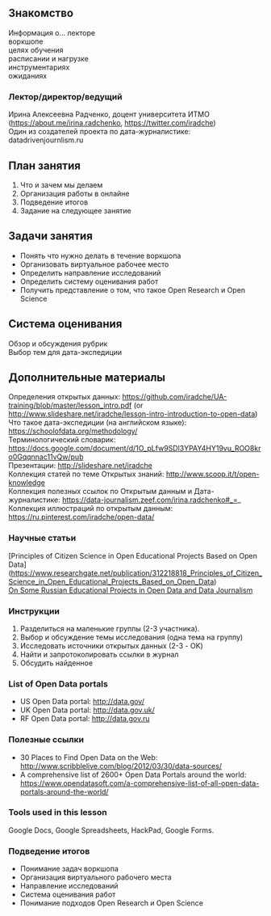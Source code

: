 ## Знакомство

Информация о...
лекторе     
воркшопе     
целях обучения    
расписании и нагрузке    
инструментариях    
ожиданиях     

### Лектор/директор/ведущий
Ирина Алексеевна Радченко, доцент университета ИТМО (https://about.me/irina.radchenko, https://twitter.com/iradche)         
Один из создателей проекта по дата-журналистике: datadrivenjournlism.ru       

## План занятия          
1. Что и зачем мы делаем     
2. Организация работы в онлайне    
4. Подведение итогов      
5. Задание на следующее занятие

## Задачи занятия     
- Понять что нужно делать в течение воркшопа
- Организовать виртуальное рабочее место
- Определить направление исследований
- Определить систему оценивания работ
- Получить представление о том, что такое Open Research и Open Science

## Система оценивания
Обзор и обсуждения рубрик      
Выбор тем для дата-экспедиции      

## Дополнительные материалы

Определения открытых данных: https://github.com/iradche/UA-training/blob/master/lesson_intro.pdf (or http://www.slideshare.net/iradche/lesson-intro-introduction-to-open-data)       
Что такое дата-экспедиции (на английском языке): https://schoolofdata.org/methodology/  
Терминологический словарик: https://docs.google.com/document/d/1O_pLfw9SDl3YPAY4HY19vu_ROO8kro0Gqqnnac11vQw/pub      
Презентации: http://slideshare.net/iradche          
Коллекция статей по теме Открытых знаний: http://www.scoop.it/t/open-knowledge             
Коллекция полезных ссылок по Открытым данным и Дата-журналистике: https://data-journalism.zeef.com/irina.radchenko#_=_     
Коллекция иллюстраций по открытым данным: https://ru.pinterest.com/iradche/open-data/      

### Научные статьи     
[Principles of Citizen Science in Open Educational Projects Based on Open Data] (https://www.researchgate.net/publication/312218818_Principles_of_Citizen_Science_in_Open_Educational_Projects_Based_on_Open_Data)      
[On Some Russian Educational Projects in Open Data and Data Journalism](https://www.researchgate.net/publication/299340975_On_Some_Russian_Educational_Projects_in_Open_Data_and_Data_Journalism)     
      
   
### Инструкции

1. Разделиться на маленькие группы (2-3 участника).      
2. Выбор и обсуждение темы исследования (одна тема на группу)
3. Исследовать источники открытых данных (2-3 - OK)
4. Найти и запротоколировать ссылки в журнал 
5. Обсудить найденное

   
### List of Open Data portals
- US Open Data portal: http://data.gov/
- UK Open Data portal: http://data.gov.uk/
- RF Open Data portal: http://data.gov.ru

### Полезные ссылки
- 30 Places to Find Open Data on the Web: http://www.scribblelive.com/blog/2012/03/30/data-sources/     
- A comprehensive list of 2600+ Open Data Portals around the world: https://www.opendatasoft.com/a-comprehensive-list-of-all-open-data-portals-around-the-world/      

### Tools used in this lesson
Google Docs, Google Spreadsheets, HackPad, Google Forms.

### Подведение итогов

- Понимание задач воркшопа
- Организация виртуального рабочего места
- Направление исследований
- Система оценивания работ
- Понимание подходов Open Research и Open Science




